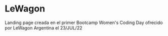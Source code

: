 # LeWagon
Landing page creada en el primer Bootcamp Women's Coding Day ofrecido por LeWagon Argentina el 23/JUL/22
